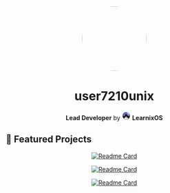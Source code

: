 <div align="center">
  <img src="https://avatars.githubusercontent.com/u/184499117?v=4" width="150" height="150" style="border-radius:50%">
  <h1>user7210unix</h1>
  <p>
    <strong>Lead Developer</strong> by 
    <img src="https://raw.githubusercontent.com/LearnixOS/learnixos.github.io/main/assets/images/logo.png" width="20" height="20"> 
    <strong>LearnixOS</strong>
  </p>
</div>



## 🌟 Featured Projects

<div align="center">

[![Readme Card](https://github-readme-stats.vercel.app/api/pin/?username=LearnixOS&repo=LearnixOS-Core&theme=default)](https://github.com/LearnixOS/LearnixOS-Core)

[![Readme Card](https://github-readme-stats.vercel.app/api/pin/?username=LearnixOS&repo=Kernel-Toolkit&theme=default)](https://github.com/LearnixOS/Kernel-Toolkit)

[![Readme Card](https://github-readme-stats.vercel.app/api/pin/?username=LearnixOS&repo=SysOps-Manager&theme=default)](https://github.com/LearnixOS/SysOps-Manager)

</div>
